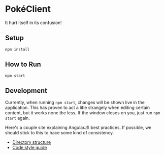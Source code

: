 # PokéClient
It hurt itself in its confusion!

## Setup
`npm install`  

## How to Run
`npm start`

## Development
Currently, when running `npm start`, changes will be shown live in the application. This has proven to act a litle strangely when editing certain content, but it works none the less. If the window closes on you, just run `npm start` again.

Here's a couple site explaining AngularJS best practices. If possible, we should stick to this to hace some kind of consistency.   
* [Directory structure](https://scotch.io/tutorials/angularjs-best-practices-directory-structure)  
* [Code style guide](https://github.com/toddmotto/angular-styleguide)
